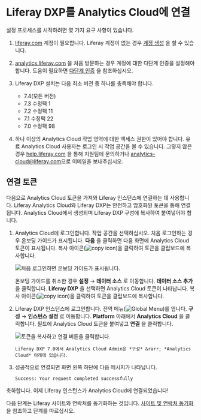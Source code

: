 # Liferay DXP를 Analytics Cloud에 연결

설정 프로세스를 시작하려면 몇 가지 요구 사항이 있습니다.

1. [liferay.com](https://www.liferay.com) 계정이 필요합니다. Liferay 계정이 없는 경우 [계정 생성](https://login.liferay.com/signin/register) 을 할 수 있습니다.

1. [analytics.liferay.com](https://analytics.liferay.com/) 을 처음 방문하는 경우 계정에 대한 다단계 인증을 설정해야 합니다. 도움이 필요하면 [다단계 인증](../workspace-settings/multi-factor-authentication.md) 을 참조하십시오.

1. Liferay DXP 설치는 다음 최소 버전 중 하나를 충족해야 합니다.

    * 7.4(모든 버전)
    * 7.3 수정팩 1
    * 7.2 수정팩 11
    * 7.1 수정팩 22
    * 7.0 수정팩 98

1. 하나 이상의 Analytics Cloud 작업 영역에 대한 액세스 권한이 있어야 합니다. 유료 Analytics Cloud 사용자는 로그인 시 작업 공간을 볼 수 있습니다. 그렇지 않은 경우 [help.liferay.com](https://help.liferay.com/) 을 통해 지원팀에 문의하거나 <analytics-cloud@liferay.com>으로 이메일을 보내주십시오.

## 연결 토큰

다음으로 Analytics Cloud 토큰을 가져와 Liferay 인스턴스에 연결하는 데 사용합니다. Liferay Analytics Cloud와 Liferay DXP는 안전하고 암호화된 토큰을 통해 연결됩니다. Analytics Cloud에서 생성되며 Liferay DXP 구성에 복사하여 붙여넣어야 합니다.

1. Analytics Cloud에 로그인합니다. 작업 공간을 선택하십시오. 처음 로그인하는 경우 온보딩 가이드가 표시됩니다. **다음** 을 클릭하면 다음 화면에 Analytics Cloud 토큰이 표시됩니다. 복사 아이콘(![copy icon](../images/icon-copy.png))을 클릭하여 토큰을 클립보드에 복사합니다.

   ![처음 로그인하면 온보딩 가이드가 표시됩니다.](./connecting-liferay-dxp-to-analytics-cloud/images/01.png)

   온보딩 가이드를 취소한 경우 **설정** &rarr; **데이터 소스** 로 이동합니다. **데이터 소스 추가** 을 클릭합니다. **Liferay DXP** 을 선택하면 Analytics Cloud 토큰이 나타납니다. 복사 아이콘(![copy icon](../images/icon-copy.png))을 클릭하여 토큰을 클립보드에 복사합니다.

1. Liferay DXP 인스턴스에 로그인합니다. 전역 메뉴(![Global Menu](../images/icon-applications-menu.png))를 엽니다. **구성** &rarr; **인스턴스 설정** 로 이동합니다. **Platform** 아래에서 **Analytics Cloud** 을 클릭합니다. 필드에 Analytics Cloud 토큰을 붙여넣고 **연결** 을 클릭합니다.

    ![토큰을 복사하고 연결 버튼을 클릭합니다.](./connecting-liferay-dxp-to-analytics-cloud/images/02.png)

    ```{note}
    Liferay DXP 7.0에서 Analytics Cloud Admin은 *구성* &rarr; *Analytics Cloud* 아래에 있습니다.
    ```

1. 성공적으로 연결되면 화면 왼쪽 하단에 다음 메시지가 나타납니다.

   `Success: Your request completed successfully`

축하합니다. 이제 Liferay 인스턴스가 Analytics Cloud에 연결되었습니다!

다음 단계는 Liferay 사이트와 연락처를 동기화하는 것입니다. [사이트 및 연락처 동기화](./syncing-sites-and-contacts.md) 을 참조하고 단계를 따르십시오.
